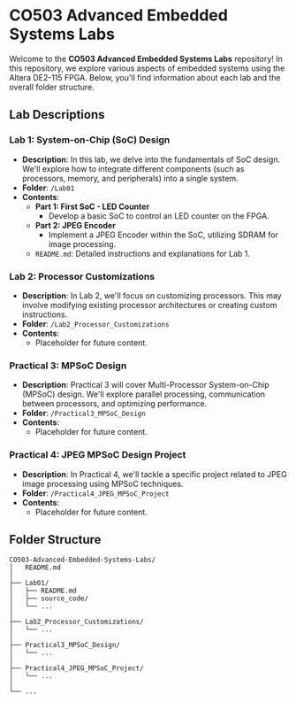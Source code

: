 # CO503 Advanced Embedded Systems Labs

Welcome to the **CO503 Advanced Embedded Systems Labs** repository! In this repository, we explore various aspects of embedded systems using the Altera DE2-115 FPGA. Below, you'll find information about each lab and the overall folder structure.

## Lab Descriptions

### Lab 1: System-on-Chip (SoC) Design
- **Description**: In this lab, we delve into the fundamentals of SoC design. We'll explore how to integrate different components (such as processors, memory, and peripherals) into a single system.
- **Folder**: `/Lab01`
- **Contents**:
    - **Part 1: First SoC - LED Counter**
      - Develop a basic SoC to control an LED counter on the FPGA.
    - **Part 2: JPEG Encoder**
      - Implement a JPEG Encoder within the SoC, utilizing SDRAM for image processing.
    - `README.md`: Detailed instructions and explanations for Lab 1.


### Lab 2: Processor Customizations
- **Description**: In Lab 2, we'll focus on customizing processors. This may involve modifying existing processor architectures or creating custom instructions.
- **Folder**: `/Lab2_Processor_Customizations`
- **Contents**:
    - Placeholder for future content.

### Practical 3: MPSoC Design
- **Description**: Practical 3 will cover Multi-Processor System-on-Chip (MPSoC) design. We'll explore parallel processing, communication between processors, and optimizing performance.
- **Folder**: `/Practical3_MPSoC_Design`
- **Contents**:
    - Placeholder for future content.

### Practical 4: JPEG MPSoC Design Project
- **Description**: In Practical 4, we'll tackle a specific project related to JPEG image processing using MPSoC techniques.
- **Folder**: `/Practical4_JPEG_MPSoC_Project`
- **Contents**:
    - Placeholder for future content.

## Folder Structure

```
CO503-Advanced-Embedded-Systems-Labs/
│   README.md
│
├── Lab01/
│   ├── README.md
│   ├── source_code/
│   └── ...
│
├── Lab2_Processor_Customizations/
│   └── ...
│
├── Practical3_MPSoC_Design/
│   └── ...
│
├── Practical4_JPEG_MPSoC_Project/
│   └── ...
│
└── ...
```
